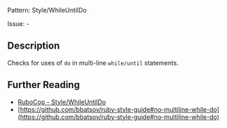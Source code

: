 Pattern: Style/WhileUntilDo

Issue: -

## Description

Checks for uses of `do` in multi-line `while/until` statements.

## Further Reading

* [RuboCop - Style/WhileUntilDo](https://rubocop.readthedocs.io/en/latest/cops_style/#stylewhileuntildo)
* [https://github.com/bbatsov/ruby-style-guide#no-multiline-while-do](https://github.com/bbatsov/ruby-style-guide#no-multiline-while-do)
